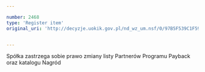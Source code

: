 ```yaml
---

number: 2468
type: 'Register item'
original_uri: 'http://decyzje.uokik.gov.pl/nd_wz_um.nsf/0/97B5F539C1F59F2DC12578E600252A7A?OpenDocument'


---
```


Spółka zastrzega sobie prawo zmiany listy Partnerów Programu Payback oraz katalogu Nagród
